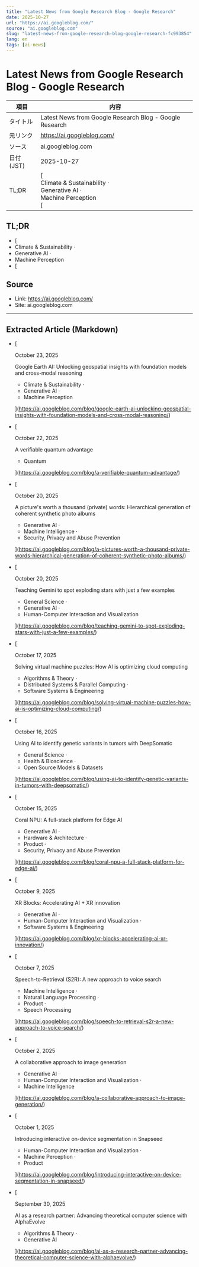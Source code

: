 ```yaml
---
title: "Latest News from Google Research Blog - Google Research"
date: 2025-10-27
url: "https://ai.googleblog.com/"
source: "ai.googleblog.com"
slug: "latest-news-from-google-research-blog-google-research-fc993854"
lang: en
tags: [ai-news]
---
```


# Latest News from Google Research Blog - Google Research

| 項目 | 内容 |
|---|---|
| タイトル | Latest News from Google Research Blog - Google Research |
| 元リンク | https://ai.googleblog.com/ |
| ソース | ai.googleblog.com |
| 日付(JST) | 2025-10-27 |
| TL;DR | [<br>Climate & Sustainability ·<br>Generative AI ·<br>Machine Perception<br>[ |


## TL;DR
- [
- Climate & Sustainability ·
- Generative AI ·
- Machine Perception
- [

## Source
- Link: https://ai.googleblog.com/
- Site: ai.googleblog.com

---

## Extracted Article (Markdown)

*   [
    
    October 23, 2025
    
    Google Earth AI: Unlocking geospatial insights with foundation models and cross-modal reasoning
    
    *   Climate & Sustainability ·
    *   Generative AI ·
    *   Machine Perception
    
    
    
    ](https://ai.googleblog.com/blog/google-earth-ai-unlocking-geospatial-insights-with-foundation-models-and-cross-modal-reasoning/)
*   [
    
    October 22, 2025
    
    A verifiable quantum advantage
    
    *   Quantum
    
    
    
    ](https://ai.googleblog.com/blog/a-verifiable-quantum-advantage/)
*   [
    
    October 20, 2025
    
    A picture's worth a thousand (private) words: Hierarchical generation of coherent synthetic photo albums
    
    *   Generative AI ·
    *   Machine Intelligence ·
    *   Security, Privacy and Abuse Prevention
    
    
    
    ](https://ai.googleblog.com/blog/a-pictures-worth-a-thousand-private-words-hierarchical-generation-of-coherent-synthetic-photo-albums/)
*   [
    
    October 20, 2025
    
    Teaching Gemini to spot exploding stars with just a few examples
    
    *   General Science ·
    *   Generative AI ·
    *   Human-Computer Interaction and Visualization
    
    
    
    ](https://ai.googleblog.com/blog/teaching-gemini-to-spot-exploding-stars-with-just-a-few-examples/)
*   [
    
    October 17, 2025
    
    Solving virtual machine puzzles: How AI is optimizing cloud computing
    
    *   Algorithms & Theory ·
    *   Distributed Systems & Parallel Computing ·
    *   Software Systems & Engineering
    
    
    
    ](https://ai.googleblog.com/blog/solving-virtual-machine-puzzles-how-ai-is-optimizing-cloud-computing/)
*   [
    
    October 16, 2025
    
    Using AI to identify genetic variants in tumors with DeepSomatic
    
    *   General Science ·
    *   Health & Bioscience ·
    *   Open Source Models & Datasets
    
    
    
    ](https://ai.googleblog.com/blog/using-ai-to-identify-genetic-variants-in-tumors-with-deepsomatic/)
*   [
    
    October 15, 2025
    
    Coral NPU: A full-stack platform for Edge AI
    
    *   Generative AI ·
    *   Hardware & Architecture ·
    *   Product ·
    *   Security, Privacy and Abuse Prevention
    
    
    
    ](https://ai.googleblog.com/blog/coral-npu-a-full-stack-platform-for-edge-ai/)
*   [
    
    October 9, 2025
    
    XR Blocks: Accelerating AI + XR innovation
    
    *   Generative AI ·
    *   Human-Computer Interaction and Visualization ·
    *   Software Systems & Engineering
    
    
    
    ](https://ai.googleblog.com/blog/xr-blocks-accelerating-ai-xr-innovation/)
*   [
    
    October 7, 2025
    
    ​​Speech-to-Retrieval (S2R): A new approach to voice search
    
    *   Machine Intelligence ·
    *   Natural Language Processing ·
    *   Product ·
    *   Speech Processing
    
    
    
    ](https://ai.googleblog.com/blog/speech-to-retrieval-s2r-a-new-approach-to-voice-search/)
*   [
    
    October 2, 2025
    
    A collaborative approach to image generation
    
    *   Generative AI ·
    *   Human-Computer Interaction and Visualization ·
    *   Machine Intelligence
    
    
    
    ](https://ai.googleblog.com/blog/a-collaborative-approach-to-image-generation/)
*   [
    
    October 1, 2025
    
    Introducing interactive on-device segmentation in Snapseed
    
    *   Human-Computer Interaction and Visualization ·
    *   Machine Perception ·
    *   Product
    
    
    
    ](https://ai.googleblog.com/blog/introducing-interactive-on-device-segmentation-in-snapseed/)
*   [
    
    September 30, 2025
    
    AI as a research partner: Advancing theoretical computer science with AlphaEvolve
    
    *   Algorithms & Theory ·
    *   Generative AI
    
    
    
    ](https://ai.googleblog.com/blog/ai-as-a-research-partner-advancing-theoretical-computer-science-with-alphaevolve/)
